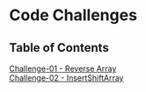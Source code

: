 # Code Challenges

## Table of Contents

[Challenge-01 - Reverse Array](code-challenges/401/challenge-01)\
[Challenge-02 - InsertShiftArray](code-challenges/401/challenge-02)
